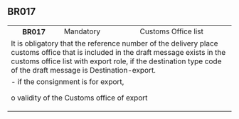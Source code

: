 ## BR017
<table>
 <tr>
  <th>
   BR017
  </th>
  <td>
   Mandatory
  </td>
  <td>
   Customs Office list
  </td>
 </tr>
 <tr>
  <td colspan="3">
   It is obligatory that the reference number of the delivery place customs office that is included in the draft message exists in the customs office list with export role, if the destination type code of the draft message is Destination-export.
  </td>
 </tr>
 <tr>
  <td colspan="3">
   - if the consignment is for export,


o validity of the Customs office of export
  </td>
 </tr>
</table>
